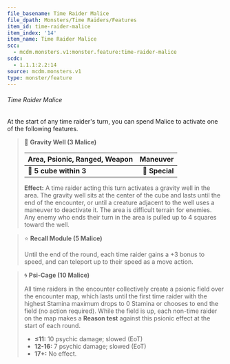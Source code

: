 ```yaml
---
file_basename: Time Raider Malice
file_dpath: Monsters/Time Raiders/Features
item_id: time-raider-malice
item_index: '14'
item_name: Time Raider Malice
scc:
  - mcdm.monsters.v1:monster.feature:time-raider-malice
scdc:
  - 1.1.1:2.2:14
source: mcdm.monsters.v1
type: monster/feature
---
```


###### Time Raider Malice

At the start of any time raider's turn, you can spend Malice to activate one of the following features.

<!-- -->
> 🔳 **Gravity Well (3 Malice)**
>
> | **Area, Psionic, Ranged, Weapon** |   **Maneuver** |
> | --------------------------------- | -------------: |
> | **📏 5 cube within 3**            | **🎯 Special** |
>
> **Effect:** A time raider acting this turn activates a gravity well in the area. The gravity well sits at the center of the cube and lasts until the end of the encounter, or until a creature adjacent to the well uses a maneuver to deactivate it. The area is difficult terrain for enemies. Any enemy who ends their turn in the area is pulled up to 4 squares toward the well.

<!-- -->
> ⭐️ **Recall Module (5 Malice)**
>
> Until the end of the round, each time raider gains a +3 bonus to speed, and can teleport up to their speed as a move action.

<!-- -->
> 🌀 **Psi-Cage (10 Malice)**
>
> All time raiders in the encounter collectively create a psionic field over the encounter map, which lasts until the first time raider with the highest Stamina maximum drops to 0 Stamina or chooses to end the field (no action required). While the field is up, each non-time raider on the map makes a **Reason test** against this psionic effect at the start of each round.
>
> - **≤11:** 10 psychic damage; slowed (EoT)
> - **12-16:** 7 psychic damage; slowed (EoT)
> - **17+:** No effect.
